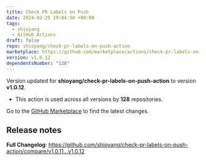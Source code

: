 ```yaml
---
title: Check PR Labels on Push
date: 2024-03-25 19:04:50 +00:00
tags:
  - shioyang
  - GitHub Actions
draft: false
repo: shioyang/check-pr-labels-on-push-action
marketplace: https://github.com/marketplace/actions/check-pr-labels-on-push
version: v1.0.12
dependentsNumber: "128"
---
```



Version updated for **shioyang/check-pr-labels-on-push-action** to version **v1.0.12**.
- This action is used across all versions by **128** repositories.

Go to the [GitHub Marketplace](https://github.com/marketplace/actions/check-pr-labels-on-push) to find the latest changes.

## Release notes

**Full Changelog**: https://github.com/shioyang/check-pr-labels-on-push-action/compare/v1.0.11...v1.0.12

